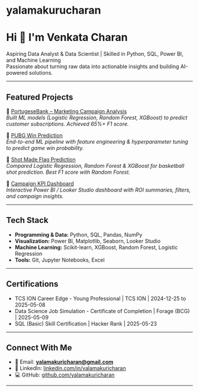 # yalamakurucharan
# Hi 👋 I'm Venkata Charan  

Aspiring Data Analyst & Data Scientist | Skilled in Python, SQL, Power BI, and Machine Learning  
Passionate about turning raw data into actionable insights and building AI-powered solutions.  

---

## Featured Projects  

🔹 [PortugeseBank – Marketing Campaign Analysis](https://github.com/cherry990/Bank_model_pred.git)  
*Built ML models (Logistic Regression, Random Forest, XGBoost) to predict customer subscriptions. Achieved 65%+ F1 score.*  

🔹 [PUBG Win Prediction](https://github.com/cherry990/Game_prediction.git)  
*End-to-end ML pipeline with feature engineering & hyperparameter tuning to predict game win probability.*  

🔹 [Shot Made Flag Prediction](https://github.com/cherry990/NBAShotSelection_model_pred.git)  
*Compared Logistic Regression, Random Forest & XGBoost for basketball shot prediction. Best F1 score with Random Forest.*  

🔹 [Campaign KPI Dashboard](https://github.com/cherry990/Social-Media-Campaign-Performance-Dashboard.git)  
*Interactive Power BI / Looker Studio dashboard with ROI summaries, filters, and campaign insights.*  

---

## Tech Stack  
- **Programming & Data:** Python, SQL, Pandas, NumPy  
- **Visualization:** Power BI, Matplotlib, Seaborn, Looker Studio  
- **Machine Learning:** Scikit-learn, XGBoost, Random Forest, Logistic Regression  
- **Tools:** Git, Jupyter Notebooks, Excel  

---

## Certifications  
- TCS ION Career Edge - Young Professional | TCS ION | 2024-12-25 to 2025-05-08
- Data Science Job Simulation - Certificate of Completion | Forage (BCG) | 2025-05-09
-	SQL (Basic) Skill Certification | Hacker Rank | 2025-05-23


---

## Connect With Me  
- 📧 Email: **yalamakuricharan@gmail.com**  
- 💼 LinkedIn: [linkedin.com/in/yalamakuricharan](https://linkedin.com/in/yalamakuricharan)  
- 💻 GitHub: [github.com/yalamakuricharan](https://github.com/yalamakurucharan)  

---
